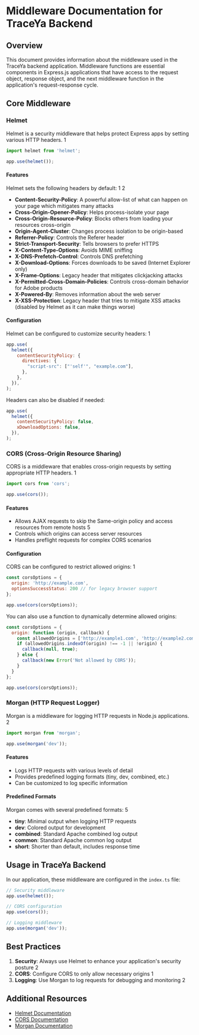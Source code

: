 # Middleware Documentation for TraceYa Backend

## Overview

This document provides information about the middleware used in the TraceYa backend application. Middleware functions are essential components in Express.js applications that have access to the request object, response object, and the next middleware function in the application's request-response cycle.

## Core Middleware

### Helmet

Helmet is a security middleware that helps protect Express apps by setting various HTTP headers. <mcreference link="https://github.com/helmetjs/helmet" index="1">1</mcreference>

```javascript
import helmet from 'helmet';

app.use(helmet());
```

#### Features

Helmet sets the following headers by default: <mcreference link="https://github.com/helmetjs/helmet" index="1">1</mcreference> <mcreference link="https://expressjs.com/en/advanced/best-practice-security.html" index="2">2</mcreference>

- **Content-Security-Policy**: A powerful allow-list of what can happen on your page which mitigates many attacks
- **Cross-Origin-Opener-Policy**: Helps process-isolate your page
- **Cross-Origin-Resource-Policy**: Blocks others from loading your resources cross-origin
- **Origin-Agent-Cluster**: Changes process isolation to be origin-based
- **Referrer-Policy**: Controls the Referer header
- **Strict-Transport-Security**: Tells browsers to prefer HTTPS
- **X-Content-Type-Options**: Avoids MIME sniffing
- **X-DNS-Prefetch-Control**: Controls DNS prefetching
- **X-Download-Options**: Forces downloads to be saved (Internet Explorer only)
- **X-Frame-Options**: Legacy header that mitigates clickjacking attacks
- **X-Permitted-Cross-Domain-Policies**: Controls cross-domain behavior for Adobe products
- **X-Powered-By**: Removes information about the web server
- **X-XSS-Protection**: Legacy header that tries to mitigate XSS attacks (disabled by Helmet as it can make things worse)

#### Configuration

Helmet can be configured to customize security headers: <mcreference link="https://github.com/helmetjs/helmet" index="1">1</mcreference>

```javascript
app.use(
  helmet({
    contentSecurityPolicy: {
      directives: {
        "script-src": ["'self'", "example.com"],
      },
    },
  }),
);
```

Headers can also be disabled if needed:

```javascript
app.use(
  helmet({
    contentSecurityPolicy: false,
    xDownloadOptions: false,
  }),
);
```

### CORS (Cross-Origin Resource Sharing)

CORS is a middleware that enables cross-origin requests by setting appropriate HTTP headers. <mcreference link="https://expressjs.com/en/resources/middleware/cors.html" index="1">1</mcreference>

```javascript
import cors from 'cors';

app.use(cors());
```

#### Features

- Allows AJAX requests to skip the Same-origin policy and access resources from remote hosts <mcreference link="https://medium.com/zero-equals-false/using-cors-in-express-cac7e29b005b" index="5">5</mcreference>
- Controls which origins can access server resources
- Handles preflight requests for complex CORS scenarios

#### Configuration

CORS can be configured to restrict allowed origins: <mcreference link="https://expressjs.com/en/resources/middleware/cors.html" index="1">1</mcreference>

```javascript
const corsOptions = {
  origin: 'http://example.com',
  optionsSuccessStatus: 200 // for legacy browser support
};

app.use(cors(corsOptions));
```

You can also use a function to dynamically determine allowed origins:

```javascript
const corsOptions = {
  origin: function (origin, callback) {
    const allowedOrigins = ['http://example1.com', 'http://example2.com'];
    if (allowedOrigins.indexOf(origin) !== -1 || !origin) {
      callback(null, true);
    } else {
      callback(new Error('Not allowed by CORS'));
    }
  }
};

app.use(cors(corsOptions));
```

### Morgan (HTTP Request Logger)

Morgan is a middleware for logging HTTP requests in Node.js applications. <mcreference link="https://betterstack.com/community/guides/logging/morgan-logging-nodejs/" index="2">2</mcreference>

```javascript
import morgan from 'morgan';

app.use(morgan('dev'));
```

#### Features

- Logs HTTP requests with various levels of detail
- Provides predefined logging formats (tiny, dev, combined, etc.)
- Can be customized to log specific information

#### Predefined Formats

Morgan comes with several predefined formats: <mcreference link="https://signoz.io/blog/morgan-logger/" index="5">5</mcreference>

- **tiny**: Minimal output when logging HTTP requests
- **dev**: Colored output for development
- **combined**: Standard Apache combined log output
- **common**: Standard Apache common log output
- **short**: Shorter than default, includes response time

## Usage in TraceYa Backend

In our application, these middleware are configured in the `index.ts` file:

```typescript
// Security middleware
app.use(helmet());

// CORS configuration
app.use(cors());

// Logging middleware
app.use(morgan('dev'));
```

## Best Practices

1. **Security**: Always use Helmet to enhance your application's security posture <mcreference link="https://expressjs.com/en/advanced/best-practice-security.html" index="2">2</mcreference>
2. **CORS**: Configure CORS to only allow necessary origins <mcreference link="https://expressjs.com/en/resources/middleware/cors.html" index="1">1</mcreference>
3. **Logging**: Use Morgan to log requests for debugging and monitoring <mcreference link="https://betterstack.com/community/guides/logging/morgan-logging-nodejs/" index="2">2</mcreference>

## Additional Resources

- [Helmet Documentation](https://helmetjs.github.io/)
- [CORS Documentation](https://expressjs.com/en/resources/middleware/cors.html)
- [Morgan Documentation](https://expressjs.com/en/resources/middleware/morgan.html)